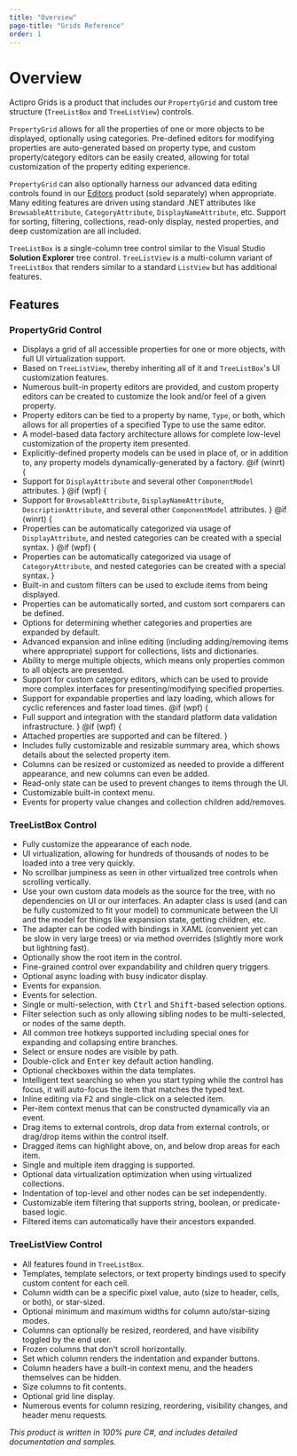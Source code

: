 ```yaml
---
title: "Overview"
page-title: "Grids Reference"
order: 1
---
```

# Overview

Actipro Grids is a product that includes our `PropertyGrid` and custom tree structure (`TreeListBox` and `TreeListView`) controls.

`PropertyGrid` allows for all the properties of one or more objects to be displayed, optionally using categories.  Pre-defined editors for modifying properties are auto-generated based on property type, and custom property/category editors can be easily created, allowing for total customization of the property editing experience.

`PropertyGrid` can also optionally harness our advanced data editing controls found in our [Editors](../editors/index.md) product (sold separately) when appropriate.  Many editing features are driven using standard .NET attributes like `BrowsableAttribute`, `CategoryAttribute`, `DisplayNameAttribute`, etc.  Support for sorting, filtering, collections, read-only display, nested properties, and deep customization are all included.

`TreeListBox` is a single-column tree control similar to the Visual Studio **Solution Explorer** tree control.  `TreeListView` is a multi-column variant of `TreeListBox` that renders similar to a standard `ListView` but has additional features.

## Features

### PropertyGrid Control

- Displays a grid of all accessible properties for one or more objects, with full UI virtualization support.
- Based on `TreeListView`, thereby inheriting all of it and `TreeListBox`'s UI customization features.
- Numerous built-in property editors are provided, and custom property editors can be created to customize the look and/or feel of a given property.
- Property editors can be tied to a property by name, `Type`, or both, which allows for all properties of a specified Type to use the same editor.
- A model-based data factory architecture allows for complete low-level customization of the property item presented.
- Explicitly-defined property models can be used in place of, or in addition to, any property models dynamically-generated by a factory.
@if (winrt) {
- Support for `DisplayAttribute` and several other `ComponentModel` attributes.
}
@if (wpf) {
- Support for `BrowsableAttribute`, `DisplayNameAttribute`, `DescriptionAttribute`, and several other `ComponentModel` attributes.
}
@if (winrt) {
- Properties can be automatically categorized via usage of `DisplayAttribute`, and nested categories can be created with a special syntax.
}
@if (wpf) {
- Properties can be automatically categorized via usage of `CategoryAttribute`, and nested categories can be created with a special syntax.
}
- Built-in and custom filters can be used to exclude items from being displayed.
- Properties can be automatically sorted, and custom sort comparers can be defined.
- Options for determining whether categories and properties are expanded by default.
- Advanced expansion and inline editing (including adding/removing items where appropriate) support for collections, lists and dictionaries.
- Ability to merge multiple objects, which means only properties common to all objects are presented.
- Support for custom category editors, which can be used to provide more complex interfaces for presenting/modifying specified properties.
- Support for expandable properties and lazy loading, which allows for cyclic references and faster load times.
@if (wpf) {
- Full support and integration with the standard platform data validation infrastructure.
}
@if (wpf) {
- Attached properties are supported and can be filtered.
}
- Includes fully customizable and resizable summary area, which shows details about the selected property item.
- Columns can be resized or customized as needed to provide a different appearance, and new columns can even be added.
- Read-only state can be used to prevent changes to items through the UI.
- Customizable built-in context menu.
- Events for property value changes and collection children add/removes.

### TreeListBox Control

- Fully customize the appearance of each node.
- UI virtualization, allowing for hundreds of thousands of nodes to be loaded into a tree very quickly.
- No scrollbar jumpiness as seen in other virtualized tree controls when scrolling vertically.
- Use your own custom data models as the source for the tree, with no dependencies on UI or our interfaces.  An adapter class is used (and can be fully customized to fit your model) to communicate between the UI and the model for things like expansion state, getting children, etc.
- The adapter can be coded with bindings in XAML (convenient yet can be slow in very large trees) or via method overrides (slightly more work but lightning fast).
- Optionally show the root item in the control.
- Fine-grained control over expandability and children query triggers.
- Optional async loading with busy indicator display.
- Events for expansion.
- Events for selection.
- Single or multi-selection, with <kbd>Ctrl</kbd> and <kbd>Shift</kbd>-based selection options.
- Filter selection such as only allowing sibling nodes to be multi-selected, or nodes of the same depth.
- All common tree hotkeys supported including special ones for expanding and collapsing entire branches.
- Select or ensure nodes are visible by path.
- Double-click and <kbd>Enter</kbd> key default action handling.
- Optional checkboxes within the data templates.
- Intelligent text searching so when you start typing while the control has focus, it will auto-focus the item that matches the typed text.
- Inline editing via <kbd>F2</kbd> and single-click on a selected item.
- Per-item context menus that can be constructed dynamically via an event.
- Drag items to external controls, drop data from external controls, or drag/drop items within the control itself.
- Dragged items can highlight above, on, and below drop areas for each item.
- Single and multiple item dragging is supported.
- Optional data virtualization optimization when using virtualized collections.
- Indentation of top-level and other nodes can be set independently.
- Customizable item filtering that supports string, boolean, or predicate-based logic.
- Filtered items can automatically have their ancestors expanded.

### TreeListView Control

- All features found in `TreeListBox`.
- Templates, template selectors, or text property bindings used to specify custom content for each cell.
- Column width can be a specific pixel value, auto (size to header, cells, or both), or star-sized.
- Optional minimum and maximum widths for column auto/star-sizing modes.
- Columns can optionally be resized, reordered, and have visibility toggled by the end user.
- Frozen columns that don't scroll horizontally.
- Set which column renders the indentation and expander buttons.
- Column headers have a built-in context menu, and the headers themselves can be hidden.
- Size columns to fit contents.
- Optional grid line display.
- Numerous events for column resizing, reordering, visibility changes, and header menu requests.

*This product is written in 100% pure C#, and includes detailed documentation and samples.*
